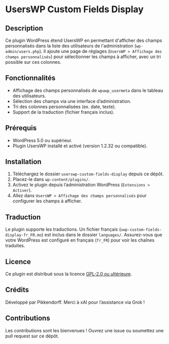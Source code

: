 # UsersWP Custom Fields Display

## Description
Ce plugin WordPress étend UsersWP en permettant d'afficher des champs personnalisés dans la liste des utilisateurs de l'administration (`wp-admin/users.php`). Il ajoute une page de réglages (`UsersWP > Affichage des champs personnalisés`) pour sélectionner les champs à afficher, avec un tri possible sur ces colonnes.

## Fonctionnalités
- Affichage des champs personnalisés de `wpuwp_usermeta` dans le tableau des utilisateurs.
- Sélection des champs via une interface d’administration.
- Tri des colonnes personnalisées (ex. date, texte).
- Support de la traduction (fichier français inclus).

## Prérequis
- WordPress 5.0 ou supérieur.
- Plugin UsersWP installé et activé (version 1.2.32 ou compatible).

## Installation
1. Téléchargez le dossier `userswp-custom-fields-display` depuis ce dépôt.
2. Placez-le dans `wp-content/plugins/`.
3. Activez le plugin depuis l’administration WordPress (`Extensions > Activer`).
4. Allez dans `UsersWP > Affichage des champs personnalisés` pour configurer les champs à afficher.

## Traduction
Le plugin supporte les traductions. Un fichier français (`uwp-custom-fields-display-fr_FR.mo`) est inclus dans le dossier `languages/`. Assurez-vous que votre WordPress est configuré en français (`fr_FR`) pour voir les chaînes traduites.

## Licence
Ce plugin est distribué sous la licence [GPL-2.0 ou ultérieure](https://www.gnu.org/licenses/gpl-2.0.html).

## Crédits
Développé par Pikkendorff. Merci à xAI pour l’assistance via Grok !

## Contributions
Les contributions sont les bienvenues ! Ouvrez une issue ou soumettez une pull request sur ce dépôt.